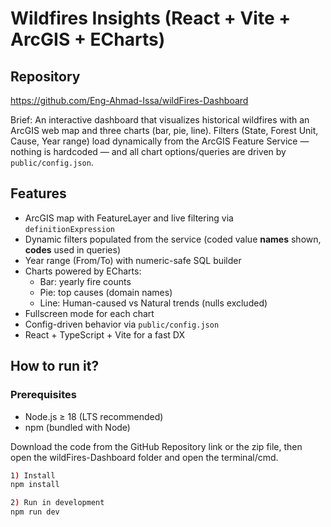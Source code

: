 # Wildfires Insights (React + Vite + ArcGIS + ECharts)

## Repository
https://github.com/Eng-Ahmad-Issa/wildFires-Dashboard

Brief:
An interactive dashboard that visualizes historical wildfires with an ArcGIS web map and three charts (bar, pie, line). Filters (State, Forest Unit, Cause, Year range) load dynamically from the ArcGIS Feature Service — nothing is hardcoded — and all chart options/queries are driven by `public/config.json`.

## Features

- ArcGIS map with FeatureLayer and live filtering via `definitionExpression`
- Dynamic filters populated from the service (coded value **names** shown, **codes** used in queries)
- Year range (From/To) with numeric-safe SQL builder
- Charts powered by ECharts:
  - Bar: yearly fire counts
  - Pie: top causes (domain names)
  - Line: Human-caused vs Natural trends (nulls excluded)
- Fullscreen mode for each chart
- Config-driven behavior via `public/config.json`
- React + TypeScript + Vite for a fast DX


## How to run it?
### Prerequisites
- Node.js ≥ 18 (LTS recommended)
- npm (bundled with Node)

Download the code from the GitHub Repository link or the zip file, then open the wildFires-Dashboard folder and open the terminal/cmd.

```bash
1) Install
npm install

2) Run in development
npm run dev



